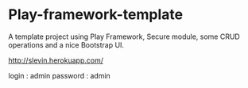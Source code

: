 Play-framework-template
=======================

A template project using Play Framework, Secure module, some CRUD operations and a nice Bootstrap UI.

http://slevin.herokuapp.com/

login    : admin
password : admin
